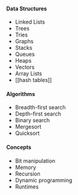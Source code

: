 #### Data Structures
- Linked Lists
- Trees
- Tries
- Graphs
- Stacks
- Queues
- Heaps
- Vectors
- Array Lists
- [[hash tables]]
#### Algorithms
- Breadth-first search
- Depth-first search
- Binary search
- Mergesort
- Quicksort
#### Concepts
- Bit manipulation
- Memory
- Recursion
- Dynamic programming
- Runtimes
